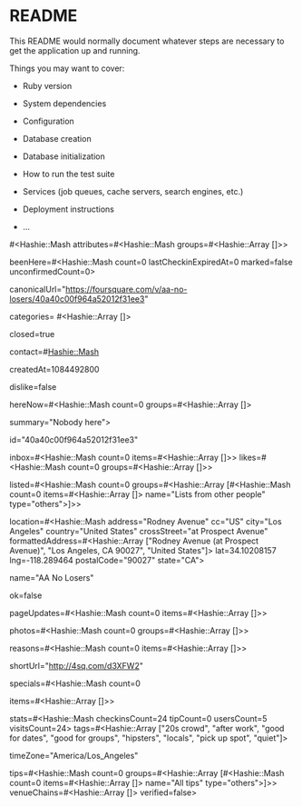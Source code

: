 # README

This README would normally document whatever steps are necessary to get the
application up and running.

Things you may want to cover:

* Ruby version

* System dependencies

* Configuration

* Database creation

* Database initialization

* How to run the test suite

* Services (job queues, cache servers, search engines, etc.)

* Deployment instructions

* ...


#<Hashie::Mash attributes=#<Hashie::Mash groups=#<Hashie::Array []>>

beenHere=#<Hashie::Mash count=0 lastCheckinExpiredAt=0 marked=false unconfirmedCount=0>

canonicalUrl="https://foursquare.com/v/aa-no-losers/40a40c00f964a52012f31ee3"

categories= #<Hashie::Array []>

closed=true

contact=#<Hashie::Mash>

createdAt=1084492800

dislike=false

hereNow=#<Hashie::Mash count=0 groups=#<Hashie::Array []>

summary="Nobody here">

id="40a40c00f964a52012f31ee3"

inbox=#<Hashie::Mash count=0 items=#<Hashie::Array []>>
likes=#<Hashie::Mash count=0 groups=#<Hashie::Array []>>

listed=#<Hashie::Mash count=0 groups=#<Hashie::Array [#<Hashie::Mash count=0 items=#<Hashie::Array []> name="Lists from other people" type="others">]>>

location=#<Hashie::Mash
  address="Rodney Avenue"
  cc="US"
  city="Los Angeles"
  country="United States"
  crossStreet="at Prospect Avenue"
  formattedAddress=#<Hashie::Array ["Rodney Avenue (at Prospect Avenue)", "Los Angeles, CA 90027", "United States"]>
  lat=34.10208157
  lng=-118.289464
  postalCode="90027"
  state="CA">

name="AA No Losers"

ok=false

pageUpdates=#<Hashie::Mash count=0 items=#<Hashie::Array []>>

photos=#<Hashie::Mash count=0 groups=#<Hashie::Array []>>

reasons=#<Hashie::Mash count=0 items=#<Hashie::Array []>>

shortUrl="http://4sq.com/d3XFW2"

specials=#<Hashie::Mash count=0

items=#<Hashie::Array []>>

stats=#<Hashie::Mash checkinsCount=24 tipCount=0 usersCount=5 visitsCount=24> tags=#<Hashie::Array ["20s crowd", "after work", "good for dates", "good for groups", "hipsters", "locals", "pick up spot", "quiet"]>

timeZone="America/Los_Angeles"

tips=#<Hashie::Mash count=0 groups=#<Hashie::Array [#<Hashie::Mash count=0 items=#<Hashie::Array []> name="All tips" type="others">]>> venueChains=#<Hashie::Array []> verified=false>
